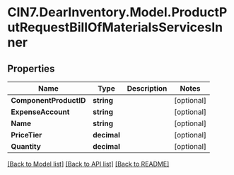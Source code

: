 # CIN7.DearInventory.Model.ProductPutRequestBillOfMaterialsServicesInner

## Properties

| Name                   | Type        | Description | Notes      |
| ---------------------- | ----------- | ----------- | ---------- |
| **ComponentProductID** | **string**  |             | [optional] |
| **ExpenseAccount**     | **string**  |             | [optional] |
| **Name**               | **string**  |             | [optional] |
| **PriceTier**          | **decimal** |             | [optional] |
| **Quantity**           | **decimal** |             | [optional] |

[[Back to Model list]](../README.md#documentation-for-models) [[Back to API list]](../README.md#documentation-for-api-endpoints) [[Back to README]](../README.md)
